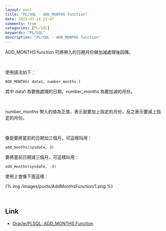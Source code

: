 ```yaml
---
layout: post
title: "PL/SQL - ADD_MONTHS function"
date: 2015-07-14 21:47
comments: true
categories: [PL/SQL]
keywords: "PL/SQL"
description: "PL/SQL - ADD_MONTHS function"
---
```


ADD_MONTHS function 可將帶入的日期月份做加減處理後回傳。  

<!-- More -->

<br/>


使用語法如下：  

    ADD_MONTHS( date1, number_months )


其中 data1 為要做處理的日期，number_months 為要加減的月份。  

<br/>


number_months 帶入的值為正值，表示是要加上指定的月份，反之表示要減上指定的月份。  

<br/>

像是要將當前的日期加三個月，可這樣叫用：  

    add_months(sysdate, 3)


要將當前日期減三個月，可這樣叫用：  

    add_months(sysdate, -3)


使用上會像下面這樣：

{% img /images/posts/AddMonthsFunction/1.png %}

<br/>

Link
----
* [Oracle/PLSQL: ADD_MONTHS Function](http://www.techonthenet.com/oracle/functions/add_months.php)
